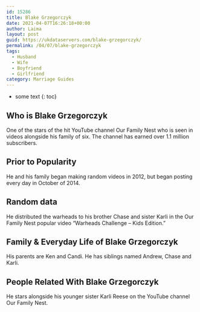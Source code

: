 ```yaml
---
id: 15286
title: Blake Grzegorczyk
date: 2021-04-07T16:26:18+00:00
author: Laima
layout: post
guid: https://ukdataservers.com/blake-grzegorczyk/
permalink: /04/07/blake-grzegorczyk
tags:
  - Husband
  - Wife
  - Boyfriend
  - Girlfriend
category: Marriage Guides
---
```


* some text
{: toc}


## Who is Blake Grzegorczyk
                  
                  
                  
One of the stars of the hit YouTube channel Our Family Nest who is seen in videos alongside his family of six. The channel has earned over 1.1 million subscribers. 
                  
              
            
              
            
                
                
                
## Prior to Popularity
                  
                  
                  
He and his family began making random videos in 2012, but began posting every day in October of 2014. 
                  
              
            
              
            
                
                
                
## Random data
                  
                  
                  
He distributed the warheads to his brother Chase and sister Karli in the Our Family Nest popular video &#8220;Warheads Challenge &#8211; Kids Edition.&#8221; 
                  
              
            
              
            
                
                
                
## Family & Everyday Life of Blake Grzegorczyk
                  
                  
                  
His parents are Ken and Candi. He has siblings named Andrew, Chase and Karli. 
                  
              
            
              
            
                
                
                
## People Related With Blake Grzegorczyk
                  
                  
                  
He stars alongside his younger sister Karli Reese on the YouTube channel Our Family Nest. 
                  
              
            
              
            
                
              
            
              
              
            
            
              
            
          
          
          